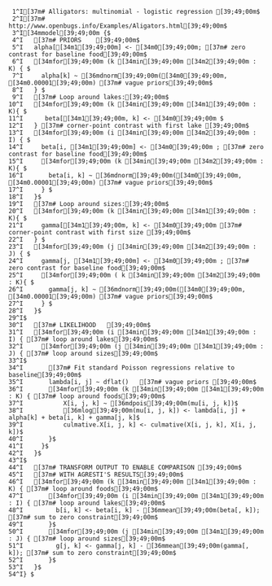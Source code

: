      1^I[37m# Alligators: multinomial - logistic regression [39;49;00m$
     2^I[37m#  http://www.openbugs.info/Examples/Aligators.html[39;49;00m$
     3^I[34mmodel[39;49;00m {$
     4^I   [37m# PRIORS    [39;49;00m$
     5^I   alpha[[34m1[39;49;00m] <- [34m0[39;49;00m; [37m# zero contrast for baseline food[39;49;00m$
     6^I   [34mfor[39;49;00m (k [34min[39;49;00m [34m2[39;49;00m : K) { $
     7^I     alpha[k] ~ [36mdnorm[39;49;00m([34m0[39;49;00m, [34m0.00001[39;49;00m) [37m# vague priors[39;49;00m$
     8^I   } $
     9^I   [37m# Loop around lakes:[39;49;00m$
    10^I   [34mfor[39;49;00m (k [34min[39;49;00m [34m1[39;49;00m : K){ $
    11^I      beta[[34m1[39;49;00m, k] <- [34m0[39;49;00m $
    12^I   } [37m# corner-point contrast with first lake [39;49;00m$
    13^I   [34mfor[39;49;00m (i [34min[39;49;00m [34m2[39;49;00m : I) { $
    14^I     beta[i, [34m1[39;49;00m] <- [34m0[39;49;00m ; [37m# zero contrast for baseline food[39;49;00m$
    15^I     [34mfor[39;49;00m (k [34min[39;49;00m [34m2[39;49;00m : K){ $
    16^I       beta[i, k] ~ [36mdnorm[39;49;00m([34m0[39;49;00m, [34m0.00001[39;49;00m) [37m# vague priors[39;49;00m$
    17^I     } $
    18^I   }$
    19^I   [37m# Loop around sizes:[39;49;00m$
    20^I   [34mfor[39;49;00m (k [34min[39;49;00m [34m1[39;49;00m : K){ $
    21^I     gamma[[34m1[39;49;00m, k] <- [34m0[39;49;00m [37m# corner-point contrast with first size [39;49;00m$
    22^I   } $
    23^I   [34mfor[39;49;00m (j [34min[39;49;00m [34m2[39;49;00m : J) { $
    24^I     gamma[j, [34m1[39;49;00m] <- [34m0[39;49;00m ; [37m# zero contrast for baseline food[39;49;00m$
    25^I     [34mfor[39;49;00m ( k [34min[39;49;00m [34m2[39;49;00m : K){ $
    26^I       gamma[j, k] ~ [36mdnorm[39;49;00m([34m0[39;49;00m, [34m0.00001[39;49;00m) [37m# vague priors[39;49;00m$
    27^I     } $
    28^I   }$
    29^I$
    30^I   [37m# LIKELIHOOD   [39;49;00m$
    31^I   [34mfor[39;49;00m (i [34min[39;49;00m [34m1[39;49;00m : I) { [37m# loop around lakes[39;49;00m$
    32^I     [34mfor[39;49;00m (j [34min[39;49;00m [34m1[39;49;00m : J) { [37m# loop around sizes[39;49;00m$
    33^I$
    34^I       [37m# Fit standard Poisson regressions relative to baseline[39;49;00m$
    35^I       lambda[i, j] ~ dflat()   [37m# vague priors [39;49;00m$
    36^I       [34mfor[39;49;00m (k [34min[39;49;00m [34m1[39;49;00m : K) { [37m# loop around foods[39;49;00m$
    37^I           X[i, j, k] ~ [36mdpois[39;49;00m(mu[i, j, k])$
    38^I           [36mlog[39;49;00m(mu[i, j, k]) <- lambda[i, j] + alpha[k] + beta[i, k] + gamma[j, k]$
    39^I           culmative.X[i, j, k] <- culmative(X[i, j, k], X[i, j, k])$
    40^I       }$
    41^I     }$
    42^I   }$
    43^I$
    44^I   [37m# TRANSFORM OUTPUT TO ENABLE COMPARISON [39;49;00m$
    45^I   [37m# WITH AGRESTI'S RESULTS[39;49;00m$
    46^I   [34mfor[39;49;00m (k [34min[39;49;00m [34m1[39;49;00m : K) { [37m# loop around foods[39;49;00m$
    47^I       [34mfor[39;49;00m (i [34min[39;49;00m [34m1[39;49;00m : I) { [37m# loop around lakes[39;49;00m$
    48^I         b[i, k] <- beta[i, k] - [36mmean[39;49;00m(beta[, k]); [37m# sum to zero constraint[39;49;00m$
    49^I       }$
    50^I       [34mfor[39;49;00m (j [34min[39;49;00m [34m1[39;49;00m : J) { [37m# loop around sizes[39;49;00m$
    51^I         g[j, k] <- gamma[j, k] - [36mmean[39;49;00m(gamma[, k]); [37m# sum to zero constraint[39;49;00m$
    52^I       }$
    53^I   }$
    54^I} $

